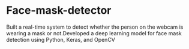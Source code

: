 # Face-mask-detector
Built a real-time system to detect whether the person on the webcam is wearing a mask or not.Developed a deep learning model for face mask detection using Python, Keras, and OpenCV

